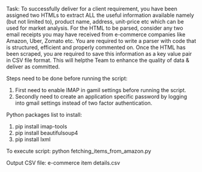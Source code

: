 Task:
To successfully deliver for a client requirement, you have been assigned two HTMLs to extract ALL the
useful information available namely (but not limited to), product name, address, unit-price etc which can
be used for market analysis.
For the HTML to be parsed, consider any two email receipts you may have received from e-commerce
companies like Amazon, Uber, Zomato etc.
You are required to write a parser with code that is structured, efficient and properly commented on.
Once the HTML has been scraped, you are required to save this information as a key value pair in CSV file
format. This will helpthe Team to enhance the quality of data & deliver as committed.



Steps need to be done before running the script:
1. First need to enable IMAP in gamil settings before running the script. 
2. Secondly need to create an application specific password by logging into gmail settings instead of two factor authentication.

Python packages list to install:
1. pip install imap-tools
2. pip install beautifulsoup4
3. pip install lxml

To execute script:
python fetching_items_from_amazon.py

Output CSV file:
e-commerce item details.csv
